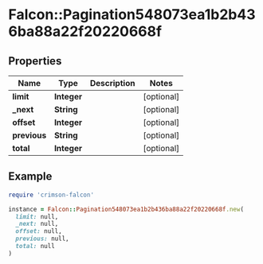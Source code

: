 # Falcon::Pagination548073ea1b2b436ba88a22f20220668f

## Properties

| Name | Type | Description | Notes |
| ---- | ---- | ----------- | ----- |
| **limit** | **Integer** |  | [optional] |
| **_next** | **String** |  | [optional] |
| **offset** | **Integer** |  | [optional] |
| **previous** | **String** |  | [optional] |
| **total** | **Integer** |  | [optional] |

## Example

```ruby
require 'crimson-falcon'

instance = Falcon::Pagination548073ea1b2b436ba88a22f20220668f.new(
  limit: null,
  _next: null,
  offset: null,
  previous: null,
  total: null
)
```

